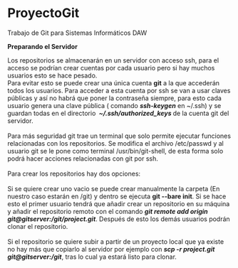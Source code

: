 # ProyectoGit
Trabajo de Git para Sistemas Informáticos DAW

<b> Preparando el Servidor </b>

Los repositorios se almacenarán en un servidor con acceso ssh, para el acceso se podrían crear cuentas por cada usuario pero si hay muchos usuarios esto se hace pesado. <br>
Para evitar esto se puede crear una única cuenta <b>git</b> a la que accederán todos los usuarios. Para acceder a esta cuenta por ssh se van a usar claves públicas y así no habrá que poner la contraseña siempre, para esto cada usuario genera una clave pública ( comando <i><b>ssh-keygen</b></i> en ~/.ssh) y se guardan todas en el directorio <i><b> ~/.ssh/authorized_keys </b></i> de la cuenta git del servidor.
<br><br>
Para más seguridad git trae un terminal que solo permite ejecutar funciones relacionadas con los repositorios. Se modifica el archivo /etc/passwd y al usuario git se le pone como terminal /usr/bin/git-shell, de esta forma solo podrá hacer acciones relacionadas con git por ssh.
<br><br>
Para crear los repositorios hay dos opciones:
<br><br>
Si se quiere crear uno vacio se puede crear manualmente la carpeta (En nuestro caso estarán en  /git)  y dentro se ejecuta <b>git --bare init</b>. Si se hace esto el primer usuario  tendrá que añadir crear un repositorio en su máquina y añadir el repositorio remoto con el comando <b><i>git remote add origin git@gitserver:/git/project.git</i></b>. Después de esto los demás usuarios podrán clonar el repositorio.
<br><br>
Si el repositorio se quiere subir a partir de un proyecto local que ya existe no hay más que copiarlo al servidor por ejemplo con <b><i>scp -r project.git git@gitserver:/git</i></b>, tras lo cual ya estará listo para clonar.
